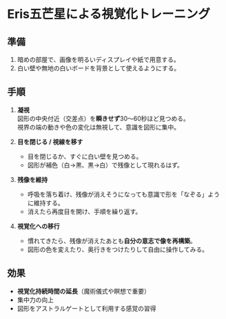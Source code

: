 # Eris五芒星による視覚化トレーニング

## 準備
1. 暗めの部屋で、画像を明るいディスプレイや紙で用意する。
2. 白い壁や無地の白いボードを背景として使えるようにする。

## 手順
1. **凝視**  
   図形の中央付近（交差点）を**瞬きせず**30〜60秒ほど見つめる。  
   視界の端の動きや色の変化は無視して、意識を図形に集中。

2. **目を閉じる / 視線を移す**  
   - 目を閉じるか、すぐに白い壁を見つめる。
   - 図形が補色（白→黒、黒→白）で残像として現れるはず。

3. **残像を維持**  
   - 呼吸を落ち着け、残像が消えそうになっても意識で形を「なぞる」ように維持する。
   - 消えたら再度目を開け、手順を繰り返す。

4. **視覚化への移行**  
   - 慣れてきたら、残像が消えたあとも**自分の意志で像を再構築**。
   - 図形の色を変えたり、奥行きをつけたりして自由に操作してみる。

## 効果
- **視覚化持続時間の延長**（魔術儀式や瞑想で重要）
- 集中力の向上
- 図形をアストラルゲートとして利用する感覚の習得
